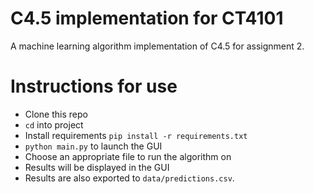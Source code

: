 # C4.5 implementation for CT4101
A machine learning algorithm implementation of C4.5 for assignment 2.

# Instructions for use
   - Clone this repo
   - `cd` into project
   - Install requirements `pip install -r requirements.txt`
   - `python main.py` to launch the GUI
   - Choose an appropriate file to run the algorithm on
   - Results will be displayed in the GUI
   - Results are also exported to `data/predictions.csv`.
